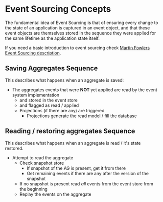 # Event Sourcing Concepts

The fundamental idea of Event Sourcing is that of ensuring every change to the state of an application is captured in an event object, and that these event objects are themselves stored in the sequence they were applied for the same lifetime as the application state itself.

If you need a basic introduction to event sourcing check [Martin Fowlers Event Sourcing description](https://martinfowler.com/eaaDev/EventSourcing.html).

## Saving Aggregates Sequence

This describes what happens when an aggregate is saved:

 * The aggregates events that were **NOT** yet applied are read by the event system implementation
   * and stored in the event store
   * and flagged as read / applied
   * Projections (if there are any) are triggered
     * Projections generate the read model / fill the database

## Reading / restoring aggregates Sequence

This describes what happens when an aggregate is read / it's state restored.

 * Attempt to read the aggregate 
   * Check snapshot store
     * If snapshot of the AG is present, get it from there
     * Get remaining events if there are any after the version of the snapshot
   * If no snapshot is present read *all* events from the event store from the beginning
   * Replay the events on the aggregate
